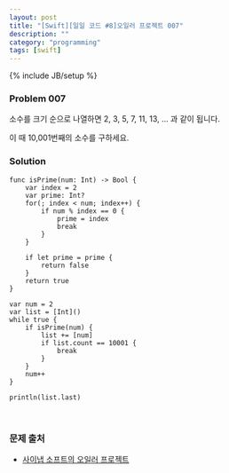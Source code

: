 ```yaml
---
layout: post
title: "[Swift][일일 코드 #8]오일러 프로젝트 007"
description: ""
category: "programming"
tags: [swift]
---
```

{% include JB/setup %}

### Problem 007

소수를 크기 순으로 나열하면 2, 3, 5, 7, 11, 13, ... 과 같이 됩니다.

이 때 10,001번째의 소수를 구하세요.

### Solution

	func isPrime(num: Int) -> Bool {
		var index = 2
		var prime: Int?
		for(; index < num; index++) {
			if num % index == 0 {
				prime = index
				break
			}
		}

		if let prime = prime {
			return false
		}
		return true
	}

	var num = 2
	var list = [Int]()
	while true {
		if isPrime(num) {
			list += [num]
			if list.count == 10001 {
				break
			}
		}
		num++
	}

	println(list.last)

<br/>

### 문제 출처

* [사이냅 소프트의 오일러 프로젝트](http://euler.synap.co.kr/prob_detail.php?id=7)